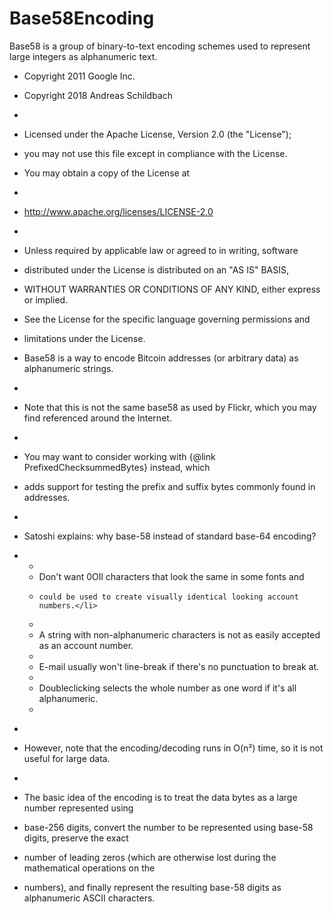 # Base58Encoding
Base58 is a group of binary-to-text encoding schemes used to represent large integers as alphanumeric text.
 * Copyright 2011 Google Inc.
 * Copyright 2018 Andreas Schildbach
 *
 * Licensed under the Apache License, Version 2.0 (the "License");
 * you may not use this file except in compliance with the License.
 * You may obtain a copy of the License at
 *
 *    http://www.apache.org/licenses/LICENSE-2.0
 *
 * Unless required by applicable law or agreed to in writing, software
 * distributed under the License is distributed on an "AS IS" BASIS,
 * WITHOUT WARRANTIES OR CONDITIONS OF ANY KIND, either express or implied.
 * See the License for the specific language governing permissions and
 * limitations under the License.
 
 
 
 
 
 * Base58 is a way to encode Bitcoin addresses (or arbitrary data) as alphanumeric strings.
 * <p>
 * Note that this is not the same base58 as used by Flickr, which you may find referenced around the Internet.
 * <p>
 * You may want to consider working with {@link PrefixedChecksummedBytes} instead, which
 * adds support for testing the prefix and suffix bytes commonly found in addresses.
 * <p>
 * Satoshi explains: why base-58 instead of standard base-64 encoding?
 * <ul>
 * <li>Don't want 0OIl characters that look the same in some fonts and
 *     could be used to create visually identical looking account numbers.</li>
 * <li>A string with non-alphanumeric characters is not as easily accepted as an account number.</li>
 * <li>E-mail usually won't line-break if there's no punctuation to break at.</li>
 * <li>Doubleclicking selects the whole number as one word if it's all alphanumeric.</li>
 * </ul>
 * <p>
 * However, note that the encoding/decoding runs in O(n&sup2;) time, so it is not useful for large data.
 * <p>
 * The basic idea of the encoding is to treat the data bytes as a large number represented using
 * base-256 digits, convert the number to be represented using base-58 digits, preserve the exact
 * number of leading zeros (which are otherwise lost during the mathematical operations on the
 * numbers), and finally represent the resulting base-58 digits as alphanumeric ASCII characters.
 
